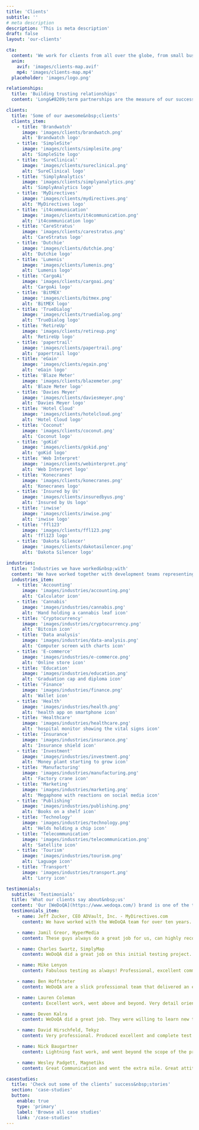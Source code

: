 ```yaml
---
title: 'Clients'
subtitle: ''
# meta description
description: 'This is meta description'
draft: false
layout: 'our-clients'

cta:
  content: 'We work for clients from all over the globe, from small businesses and startups to established global corporations.'
  anim:
    avif: 'images/clients-map.avif'
    mp4: 'images/clients-map.mp4'
  placeholder: 'images/logo.png'

relationships:
  title: 'Building trusting relationships'
  content: 'Long&#8209;term partnerships are the measure of our success. Our passion and commitment in everything we do are reflected in relationships with our clients, a great part of whom we have been successfully conducting business with for longer than 10 years. We became a significant part of their teams, and what they most appreciate about us is our reliability and a sense of ownership and responsibility.'

clients:
  title: 'Some of our awesome&nbsp;clients'
  clients_item:
    - title: 'Brandwatch'
      image: 'images/clients/brandwatch.png'
      alt: 'Brandwatch logo'
    - title: 'SimpleSite'
      image: 'images/clients/simplesite.png'
      alt: 'SimpleSite logo'
    - title: 'SureClinical'
      image: 'images/clients/sureclinical.png'
      alt: 'SureClinical logo'
    - title: 'SimplyAnalytics'
      image: 'images/clients/simplyanalytics.png'
      alt: 'SimplyAnalytics logo'
    - title: 'MyDirectives'
      image: 'images/clients/mydirectives.png'
      alt: 'MyDirectives logo'
    - title: 'it4communication'
      image: 'images/clients/it4communication.png'
      alt: 'it4communication logo'
    - title: 'CareStratus'
      image: 'images/clients/carestratus.png'
      alt: 'CareStratus logo'
    - title: 'Dutchie'
      image: 'images/clients/dutchie.png'
      alt: 'Dutchie logo'
    - title: 'Lumenis'
      image: 'images/clients/lumenis.png'
      alt: 'Lumenis logo'
    - title: 'CargoAi'
      image: 'images/clients/cargoai.png'
      alt: 'CargoAi logo'
    - title: 'BitMEX'
      image: 'images/clients/bitmex.png'
      alt: 'BitMEX logo'
    - title: 'TrueDialog'
      image: 'images/clients/truedialog.png'
      alt: 'TrueDialog logo'
    - title: 'RetireUp'
      image: 'images/clients/retireup.png'
      alt: 'RetireUp logo'
    - title: 'papertrail'
      image: 'images/clients/papertrail.png'
      alt: 'papertrail logo'
    - title: 'eGain'
      image: 'images/clients/egain.png'
      alt: 'eGain logo'
    - title: 'Blaze Meter'
      image: 'images/clients/blazemeter.png'
      alt: 'Blaze Meter logo'
    - title: 'Davies Meyer'
      image: 'images/clients/daviesmeyer.png'
      alt: 'Davies Meyer logo'
    - title: 'Hotel Cloud'
      image: 'images/clients/hotelcloud.png'
      alt: 'Hotel Cloud logo'
    - title: 'Coconut'
      image: 'images/clients/coconut.png'
      alt: 'Coconut logo'
    - title: 'goKid'
      image: 'images/clients/gokid.png'
      alt: 'goKid logo'
    - title: 'Web Interpret'
      image: 'images/clients/webinterpret.png'
      alt: 'Web Interpret logo'
    - title: 'Konecranes'
      image: 'images/clients/konecranes.png'
      alt: 'Konecranes logo'
    - title: 'Insured by Us'
      image: 'images/clients/insuredbyus.png'
      alt: 'Insured by Us logo'
    - title: 'inwise'
      image: 'images/clients/inwise.png'
      alt: 'inwise logo'
    - title: 'ffl123'
      image: 'images/clients/ffl123.png'
      alt: 'ffl123 logo'
    - title: 'Dakota Silencer'
      image: 'images/clients/dakotasilencer.png'
      alt: 'Dakota Silencer logo'

industries:
  title: 'Industries we have worked&nbsp;with'
  content: 'We have worked together with development teams representing a variety of sectors. We are especially proud of the high standards and constant quality we deliver to even the most demanding industries.'
  industries_item:
    - title: 'Accounting'
      image: 'images/industries/accounting.png'
      alt: 'Calculator icon'
    - title: 'Cannabis'
      image: 'images/industries/cannabis.png'
      alt: 'Hand holding a cannabis leaf icon'
    - title: 'Cryptocurrency'
      image: 'images/industries/cryptocurrency.png'
      alt: 'Bitcoin icon'
    - title: 'Data analysis'
      image: 'images/industries/data-analysis.png'
      alt: 'Computer screen with charts icon'
    - title: 'E-commerce'
      image: 'images/industries/e-commerce.png'
      alt: 'Online store icon'
    - title: 'Education'
      image: 'images/industries/education.png'
      alt: 'Graduation cap and diploma icon'
    - title: 'Finance'
      image: 'images/industries/finance.png'
      alt: 'Wallet icon'
    - title: 'Health'
      image: 'images/industries/health.png'
      alt: 'health app on smartphone icon'
    - title: 'Healthcare'
      image: 'images/industries/healthcare.png'
      alt: 'hospital monitor showing the vital signs icon'
    - title: 'Insurance'
      image: 'images/industries/insurance.png'
      alt: 'Insurance shield icon'
    - title: 'Investment'
      image: 'images/industries/investment.png'
      alt: 'Money plant starting to grow icon'
    - title: 'Manufacturing'
      image: 'images/industries/manufacturing.png'
      alt: 'Factory crane icon'
    - title: 'Marketing'
      image: 'images/industries/marketing.png'
      alt: 'Megaphone with reactions on social media icon'
    - title: 'Publishing'
      image: 'images/industries/publishing.png'
      alt: 'Books on a shelf icon'
    - title: 'Technology'
      image: 'images/industries/technology.png'
      alt: 'Helds holding a chip icon'
    - title: 'Telecommunication'
      image: 'images/industries/telecommunication.png'
      alt: 'Satellite icon'
    - title: 'Tourism'
      image: 'images/industries/tourism.png'
      alt: 'Laguage icon'
    - title: 'Transport'
      image: 'images/industries/transport.png'
      alt: 'Lorry icon'

testimonials:
  subtitle: 'Testimonials'
  title: 'What our clients say about&nbsp;us'
  content: 'Our [WeDoQA](https://www.wedoqa.com/) brand is one of the top rated QA service providers on [Upwork](https://www.upwork.com/o/companies/~01ea0de13226020013/), where you can find more of our clients’ honest&nbsp;reviews.'
  testimonials_item:
    - name: Jeff Zucker, CEO ADVault, Inc. - MyDirectives.com
      content: We have worked with the WeDoQA team for over ten years. They have always exceeded our high expectations. The team is focused, smart, organized and consistently delivers results. We highly recommend them if you’re looking for a best&#8209;in&#8209;class QA&nbsp;partner.

    - name: Jamil Greor, HyperMedia
      content: These guys always do a great job for us, can highly recommend for any testing work. Will definitely continue to use their services in the&nbsp;future.

    - name: Charles Swartz, SimplyMap
      content: WeDoQA did a great job on this initial testing project. So well that we decided to continue to work with them on a separate hourly project. We are very happy with their work, skills, and communication. They are testing experts. We hope to have a long term relationship with&nbsp;WeDoQA.

    - name: Mike Lenyon
      content: Fabulous testing as always! Professional, excellent communication, needs very little instruction because he knows his craft and pursues it&nbsp;diligently.

    - name: Ben Hoffsteter
      content: WeDoQA are a slick professional team that delivered an excellent job with pinpoint accuracy. If you want an elite team, pick&nbsp;WeDoQA!

    - name: Lauren Coleman
      content: Excellent work, went above and beyond. Very detail oriented. Gave suggestions to improve the application, I will implement most of them. Very smart test plan and execution was perfect. Thank&nbsp;you.

    - name: Deven Kalra
      content: WeDoQA did a great job. They were willing to learn new tools to get the job done. He did a thorough job, provided continuous feedback, asked questions to clarify any doubts and produced good code. I would certainly hire him&nbsp;again.

    - name: David Hirschfeld, Tekyz
      content: Very professional. Produced excellent and complete test plans and completed the testing with a solid understanding of the requirements with a minimal amount of support from&nbsp;me.

    - name: Nick Baugartner
      content: Lightning fast work, and went beyond the scope of the project to please me. Excellent coder, highly&nbsp;recommended.

    - name: Wesley Padgett, Magnetiks
      content: Great Communication and went the extra mile. Great attitude and we will use them again for more&nbsp;projects.

casestudies:
  title: 'Check out some of the clients’ success&nbsp;stories'
  section: 'case-studies'
  button:
    enable: true
    type: 'primary'
    label: 'Browse all case studies'
    link: '/case-studies'
---
```

